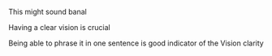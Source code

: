 

This might sound banal

Having a clear vision is crucial

Being able to phrase it in one sentence is good indicator of the Vision clarity

